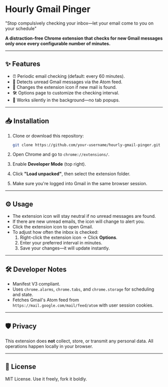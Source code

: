 # Hourly Gmail Pinger

"Stop compulsively checking your inbox—let your email come to you on your schedule"

**A distraction-free Chrome extension that checks for new Gmail messages only once every configurable number of minutes.**  


---

## ✨ Features

- ⏰ Periodic email checking (default: every 60 minutes).
- 🔕 Detects unread Gmail messages via the Atom feed.
- 🔔 Changes the extension icon if new mail is found.
- 🛠️ Options page to customize the checking interval.
- 🧘 Works silently in the background—no tab popups.

---

## 📥 Installation

1. Clone or download this repository:

   ```bash
   git clone https://github.com/your-username/hourly-gmail-pinger.git
   ```

2. Open Chrome and go to `chrome://extensions/`.

3. Enable **Developer Mode** (top right).

4. Click **"Load unpacked"**, then select the extension folder.

5. Make sure you're logged into Gmail in the same browser session.

---

## ⚙️ Usage

- The extension icon will stay neutral if no unread messages are found.
- If there are new unread emails, the icon will change to alert you.
- Click the extension icon to open Gmail.
- To adjust how often the inbox is checked:
  1. Right-click the extension icon → Click **Options**.
  2. Enter your preferred interval in minutes.
  3. Save your changes—it will update instantly.

---

## 🛠 Developer Notes

- Manifest V3 compliant.
- Uses `chrome.alarms`, `chrome.tabs`, and `chrome.storage` for scheduling and state.
- Fetches Gmail's Atom feed from `https://mail.google.com/mail/feed/atom` with user session cookies.

---

## 🛡️ Privacy

This extension does **not** collect, store, or transmit any personal data. All operations happen locally in your browser.

---

## 📄 License

MIT License. Use it freely, fork it boldly.
